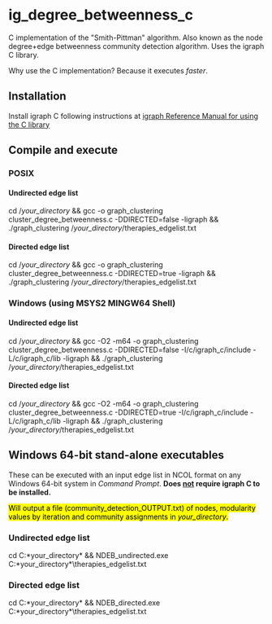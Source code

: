 # ig_degree_betweenness_c
C implementation of the "Smith-Pittman" algorithm. Also known as the node degree+edge betweenness community detection algorithm. Uses the igraph C library. 

Why use the C implementation? Because it executes *faster*.

## Installation
Install igraph C following instructions at [igraph Reference Manual for using the C library](https://igraph.org/c/html/0.10.16/igraph-Installation.html)

## Compile and execute
### POSIX
#### Undirected edge list
cd /*your_directory* && gcc -o graph_clustering cluster_degree_betweenness.c -DDIRECTED=false -ligraph && ./graph_clustering /*your_directory*/therapies_edgelist.txt

#### Directed edge list
cd /*your_directory* && gcc -o graph_clustering cluster_degree_betweenness.c -DDIRECTED=true -ligraph && ./graph_clustering /*your_directory*/therapies_edgelist.txt

### Windows (using MSYS2 MINGW64 Shell)
#### Undirected edge list
cd /*your_directory* && gcc -O2 -m64 -o graph_clustering cluster_degree_betweenness.c -DDIRECTED=false -I/c/igraph_c/include -L/c/igraph_c/lib -ligraph && ./graph_clustering /*your_directory*/therapies_edgelist.txt

#### Directed edge list
cd /*your_directory* && gcc -O2 -m64 -o graph_clustering cluster_degree_betweenness.c -DDIRECTED=true -I/c/igraph_c/include -L/c/igraph_c/lib -ligraph && ./graph_clustering /*your_directory*/therapies_edgelist.txt

## Windows 64-bit stand-alone executables
These can be executed with an input edge list in NCOL format on any Windows 64-bit system in *Command Prompt*. **Does <ins>not</ins> require igraph C to be installed.**

<mark>Will output a file (community_detection_OUTPUT.txt) of nodes, modularity values by iteration and community assignments in *your_directory*.</mark>

### Undirected edge list
cd C:\*your_directory* && NDEB_undirected.exe C:\*your_directory*\therapies_edgelist.txt

### Directed edge list
cd C:\*your_directory* && NDEB_directed.exe C:\*your_directory*\therapies_edgelist.txt
